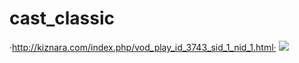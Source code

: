 # cast_classic

·http://kiznara.com/index.php/vod_play_id_3743_sid_1_nid_1.html·
![](https://tva1.sinaimg.cn/large/006tNbRwly1gapcgy4i0xj30lz035aa0.jpg)

